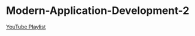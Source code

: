 # Modern-Application-Development-2
[YouTube Playlist](https://www.youtube.com/watch?v=5FUdrBq-WFo&list=PLyGVjd4KQp10KD5fWc1Md2xozSrvo1ktD)
